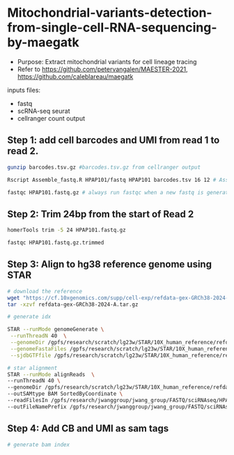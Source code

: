 # Mitochondrial-variants-detection-from-single-cell-RNA-sequencing-by-maegatk

* Purpose: Extract mitochondrial variants for cell lineage tracing
* Refer to https://github.com/petervangalen/MAESTER-2021, https://github.com/caleblareau/maegatk

inputs files:

* fastq
* scRNA-seq seurat
* cellranger count output

## Step 1: add cell barcodes and UMI from read 1 to read 2.

```bash
gunzip barcodes.tsv.gz #barcodes.tsv.gz from cellranger output

Rscript Assemble_fastq.R HPAP101/fastq HPAP101 barcodes.tsv 16 12 # Assemble_fastq.R can be found in the folder

fastqc HPAP101.fastq.gz # always run fastqc when a new fastq is generated

```

## Step 2: Trim 24bp from the start of Read 2 

```bash
homerTools trim -5 24 HPAP101.fastq.gz

fastqc HPAP101.fastq.gz.trimmed
```

## Step 3: Align to hg38 reference genome using STAR

```bash
# download the reference
wget "https://cf.10xgenomics.com/supp/cell-exp/refdata-gex-GRCh38-2024-A.tar.gz"
tar -xzvf refdata-gex-GRCh38-2024-A.tar.gz

# generate idx

STAR --runMode genomeGenerate \
 --runThreadN 40  \
 --genomeDir /gpfs/research/scratch/lg23w/STAR/10X_human_reference/refdata-gex-GRCh38-2024-A/star2.7.9_idx \
 --genomeFastaFiles /gpfs/research/scratch/lg23w/STAR/10X_human_reference/refdata-gex-GRCh38-2024-A/fasta/genome.fa \
 --sjdbGTFfile /gpfs/research/scratch/lg23w/STAR/10X_human_reference/refdata-gex-GRCh38-2024-A/genes/genes.gtf

# star alignment
STAR --runMode alignReads  \
--runThreadN 40 \
--genomeDir /gpfs/research/scratch/lg23w/STAR/10X_human_reference/refdata-gex-GRCh38-2024-A/star2.7.9_idx \
--outSAMtype BAM SortedByCoordinate \
--readFilesIn /gpfs/research/jwanggroup/jwang_group/FASTQ/sciRNAseq/HPAP101/pre-processing/HPAP101.fastq.gz.trimmed \
--outFileNamePrefix /gpfs/research/jwanggroup/jwang_group/FASTQ/sciRNAseq/HPAP101/pre-processing/trimmed_10X/HPAP101_trimmed_10X_

```

## Step 4: Add CB and UMI as sam tags

```bash
# generate bam index


```
